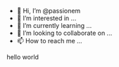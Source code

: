 - 👋 Hi, I’m @passionem
- 👀 I’m interested in ...
- 🌱 I’m currently learning ...
- 💞️ I’m looking to collaborate on ...
- 📫 How to reach me ...

<!---
passionem/passionem is a ✨ special ✨ repository because its `README.md` (this file) appears on your GitHub profile.
You can click the Preview link to take a look at your changes.
--->hello world
